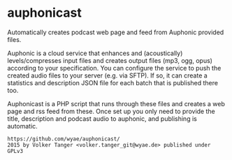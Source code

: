 # auphonicast
Automatically creates podcast web page and feed from Auphonic provided files.

Auphonic is a cloud service that enhances and (acoustically) levels/compresses input files and creates output files (mp3, ogg, opus) according to your specification.
You can configure the service to push the created audio files to your server (e.g. via SFTP). If so, it can create a statistics and description JSON file for each batch that is published there too.

Auphonicast is a PHP script that runs through these files and creates a web page and rss feed from these.
Once set up you only need to provide the title, description and podcast audio to auphonic, and publishing is automatic.

	https://github.com/wyae/auphonicast/
	2015 by Volker Tanger <volker.tanger_git@wyae.de> published under GPLv3


